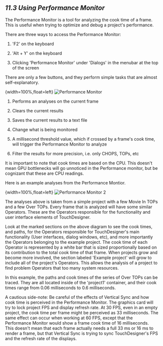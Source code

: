 ## *11.3 Using Performance Monitor*

The Performance Monitor is a tool for analyzing the cook time of a frame. This is useful when trying to optimize and debug a project's performance.

There are three ways to access the Performance Monitor: 

1. 'F2' on the keyboard

2. 'Alt + Y' on the keyboard

3. Clicking 'Performance Monitor' under 'Dialogs' in the menubar at the top of the screen


There are only a few buttons, and they perform simple tasks that are almost self-explanatory.

{width=100%,float=left}
![Performance Monitor](images/11.3/performance-monitor-1.png)

1. Performs an analyses on the current frame

2. Clears the current results

3. Saves the current results to a text file

4. Change what is being monitored

5. A millisecond threshold value, which if crossed by a frame's cook time, will trigger the Performance Monitor to analyze

6. Filter the results for more precision, i.e. only CHOPS, TOPs, etc


It is important to note that cook times are based on the CPU. This doesn't mean GPU bottlenecks will go unnoticed in the Performance monitor, but be cognizant that these are CPU readings. 

Here is an example analyses from the Performance Montior.

{width=100%,float=left}
![Performance Monitor 2](images/11.3/performance-monitor-2.png)

The analyses above is taken from a simple project with a few Movie In TOPs and a few Over TOPs. Every frame that is analyzed will have some similar Operators. These are the Operators responsible for the functionality and user interface elements of TouchDesigner.

Look at the marked sections on the above diagram to see the cook times, and paths, for the Operators responsible for TouchDesigner's main functionality (User interfaces, dialog windows, etc), and more importantly the Operators belonging to the example project. The cook time of each Operator is represented by a white bar that is sized proportionally based on its contribution to the total cook time of that frame. When projects grow and become more involved, the section labeled 'Example project' will grow to include all of the project's Operators. This allows the analysis of a project to find problem Operators that too many system resources. 

In this example, the paths and cook times of the series of Over TOPs can be traced. They are all located inside of the 'project1' container, and their cook times range from 0.06 milliseconds to 0.6 milliseconds.  

A cautious side-note: Be careful of the effects of Vertical Sync and how cook time is perceived in the Performance Monitor. The graphics card will try to lock project FPS and display refresh rate. At 30 FPS, even in an empty project, the cook time per frame might be perceived as 33 milliseconds. The same effect can occur when working at 60 FPS, except that the Performance Monitor would show a frame cook time of 16 milliseconds. This doesn't mean that each frame actually needs a full 33 ms or 16 ms to render a frame, but that Vertical Sync is trying to sync TouchDesigner's FPS and the refresh rate of the displays. 